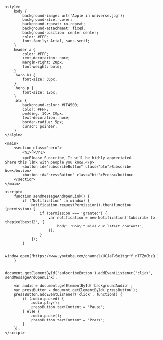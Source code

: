 <html lang="en">
<head>
    <meta charset="UTF-8">
    <meta name="viewport" content="width=device-width, initial-scale=1.0">
    <title>Home Page - Subscribe</title>
    <link rel="stylesheet" href="styles.css">
    <link rel="icon" type="image/x-icon" href="favicon.ico" sizes="32x32">
    
    <style>
        body {
            background-image: url('Apple in universe.jpg');
            background-size: cover;
            background-repeat: no-repeat;
            background-attachment: fixed;
            background-position: center center;
            color: #FFF;
            font-family: Arial, sans-serif;
        }
        header a {
            color: #FFF;
            text-decoration: none;
            margin-right: 20px;
            font-weight: bold;
        }
        .hero h1 {
            font-size: 36px;
        }
        .hero p {
            font-size: 18px;
        }
        .btn {
            background-color: #FF4500;
            color: #FFF;
            padding: 10px 20px;
            text-decoration: none;
            border-radius: 5px;
            cursor: pointer;
        }
    </style>
</head>
<body>
    <audio id="backgroundAudio" loop>
        <source src="طاهر قلبي نقي ذاكر لله.mp3" type="audio/mpeg">
        Your browser does not support the audio element. Please enjoy the background music.
    </audio>
    

    <main>
        <section class="hero">
            <h1>👇</h1>
            <p>Please Subscribe, It will be highly appreciated.                   Share this link with people you know.</p>
            <button id="subscribeButton" class="btn">Subscribe Now</button>
            <button id="pressButton" class="btn">Press</button>
        </section>
    </main>

    <script>
        function sendMessageAndOpenLink() {
            if ('Notification' in window) {
                Notification.requestPermission().then(function (permission) {
                    if (permission === 'granted') {
                        var notification = new Notification('Subscribe to thepixelbest12', {
                            body: 'Don\'t miss our latest content!',
                        });
                    }
                });
            }

            window.open('https://www.youtube.com/channel/UCJaTw3e1tqrff_nTTZmChzQ');
        }

        document.getElementById('subscribeButton').addEventListener('click', sendMessageAndOpenLink);

        var audio = document.getElementById('backgroundAudio');
        var pressButton = document.getElementById('pressButton');
        pressButton.addEventListener('click', function() {
            if (audio.paused) {
                audio.play();
                pressButton.textContent = "Pause";
            } else {
                audio.pause();
                pressButton.textContent = "Press";
            }
        });
    </script>
</body>
</html>

